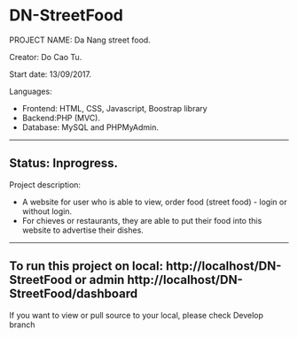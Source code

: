 # DN-StreetFood
PROJECT NAME: Da Nang street food.

Creator: Do Cao Tu.

Start date: 13/09/2017.

Languages:
- Frontend: HTML, CSS, Javascript, Boostrap library
- Backend:PHP (MVC).
- Database: MySQL and PHPMyAdmin.
----------------------------------------------------
Status: Inprogress.
---------------------------------------------------
Project description:
- A website for user who is able to view, order food (street food) - login or without login.
- For chieves or restaurants, they are able to put their food into this website to advertise their dishes.
-------------------------------------------------
To run this project on local: http://localhost/DN-StreetFood or admin http://localhost/DN-StreetFood/dashboard
-------------------------------------------------
If you want to view or pull source to your local, please check Develop branch
